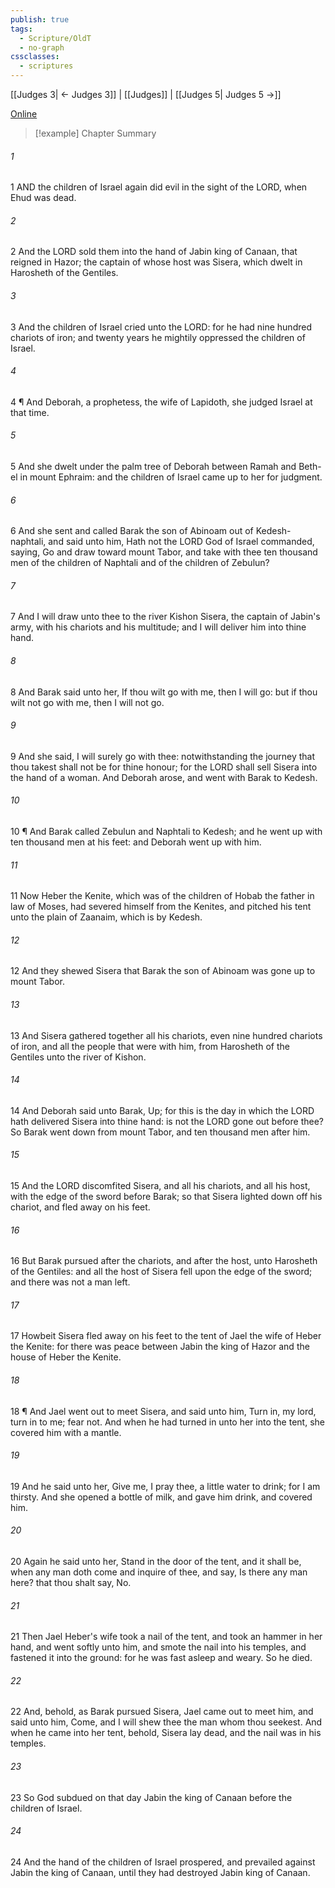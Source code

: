 ```yaml
---
publish: true
tags:
  - Scripture/OldT
  - no-graph
cssclasses:
  - scriptures
---
```

[[Judges 3| ← Judges 3]] | [[Judges]] | [[Judges 5| Judges 5 →]]

[Online](https://churchofjesuschrist.org/study/scriptures/ot/judg/4?lang=eng)

>[!example] Chapter Summary
>
###### 1
1 AND the children of Israel again did evil in the sight of the LORD, when Ehud was dead.
###### 2
2 And the LORD sold them into the hand of Jabin king of Canaan, that reigned in Hazor; the captain of whose host was Sisera, which dwelt in Harosheth of the Gentiles.
###### 3
3 And the children of Israel cried unto the LORD: for he had nine hundred chariots of iron; and twenty years he mightily oppressed the children of Israel.
###### 4
4 ¶ And Deborah, a prophetess, the wife of Lapidoth, she judged Israel at that time.
###### 5
5 And she dwelt under the palm tree of Deborah between Ramah and Beth-el in mount Ephraim: and the children of Israel came up to her for judgment.
###### 6
6 And she sent and called Barak the son of Abinoam out of Kedesh-naphtali, and said unto him, Hath not the LORD God of Israel commanded, saying, Go and draw toward mount Tabor, and take with thee ten thousand men of the children of Naphtali and of the children of Zebulun?
###### 7
7 And I will draw unto thee to the river Kishon Sisera, the captain of Jabin's army, with his chariots and his multitude; and I will deliver him into thine hand.
###### 8
8 And Barak said unto her, If thou wilt go with me, then I will go: but if thou wilt not go with me, then I will not go.
###### 9
9 And she said, I will surely go with thee: notwithstanding the journey that thou takest shall not be for thine honour; for the LORD shall sell Sisera into the hand of a woman.  And Deborah arose, and went with Barak to Kedesh.
###### 10
10 ¶ And Barak called Zebulun and Naphtali to Kedesh; and he went up with ten thousand men at his feet: and Deborah went up with him.
###### 11
11 Now Heber the Kenite, which was of the children of Hobab the father in law of Moses, had severed himself from the Kenites, and pitched his tent unto the plain of Zaanaim, which is by Kedesh.
###### 12
12 And they shewed Sisera that Barak the son of Abinoam was gone up to mount Tabor.
###### 13
13 And Sisera gathered together all his chariots, even nine hundred chariots of iron, and all the people that were with him, from Harosheth of the Gentiles unto the river of Kishon.
###### 14
14 And Deborah said unto Barak, Up; for this is the day in which the LORD hath delivered Sisera into thine hand: is not the LORD gone out before thee?  So Barak went down from mount Tabor, and ten thousand men after him.
###### 15
15 And the LORD discomfited Sisera, and all his chariots, and all his host, with the edge of the sword before Barak; so that Sisera lighted down off his chariot, and fled away on his feet.
###### 16
16 But Barak pursued after the chariots, and after the host, unto Harosheth of the Gentiles: and all the host of Sisera fell upon the edge of the sword; and there was not a man left.
###### 17
17 Howbeit Sisera fled away on his feet to the tent of Jael the wife of Heber the Kenite: for there was peace between Jabin the king of Hazor and the house of Heber the Kenite.
###### 18
18 ¶ And Jael went out to meet Sisera, and said unto him, Turn in, my lord, turn in to me; fear not.  And when he had turned in unto her into the tent, she covered him with a mantle.
###### 19
19 And he said unto her, Give me, I pray thee, a little water to drink; for I am thirsty.  And she opened a bottle of milk, and gave him drink, and covered him.
###### 20
20 Again he said unto her, Stand in the door of the tent, and it shall be, when any man doth come and inquire of thee, and say, Is there any man here?  that thou shalt say, No.
###### 21
21 Then Jael Heber's wife took a nail of the tent, and took an hammer in her hand, and went softly unto him, and smote the nail into his temples, and fastened it into the ground: for he was fast asleep and weary.  So he died.
###### 22
22 And, behold, as Barak pursued Sisera, Jael came out to meet him, and said unto him, Come, and I will shew thee the man whom thou seekest.  And when he came into her tent, behold, Sisera lay dead, and the nail was in his temples.
###### 23
23 So God subdued on that day Jabin the king of Canaan before the children of Israel.
###### 24
24 And the hand of the children of Israel prospered, and prevailed against Jabin the king of Canaan, until they had destroyed Jabin king of Canaan.



